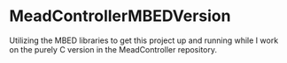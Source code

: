 # MeadControllerMBEDVersion
Utilizing the MBED libraries to get this project up and running while I work on the purely C version in the MeadController repository.
